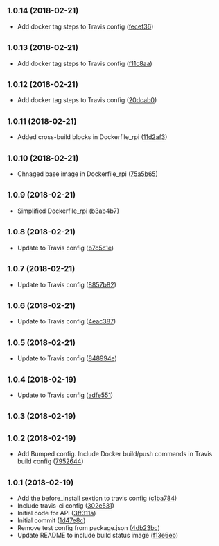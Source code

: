 <a name="1.0.14"></a>
## <small>1.0.14 (2018-02-21)</small>

* Add docker tag steps to Travis config ([fecef36](https://github.com/leafuk/milight-web/commit/fecef36))



<a name="1.0.13"></a>
## <small>1.0.13 (2018-02-21)</small>

* Add docker tag steps to Travis config ([f11c8aa](https://github.com/leafuk/milight-web/commit/f11c8aa))



<a name="1.0.12"></a>
## <small>1.0.12 (2018-02-21)</small>

* Add docker tag steps to Travis config ([20dcab0](https://github.com/leafuk/milight-web/commit/20dcab0))



<a name="1.0.11"></a>
## <small>1.0.11 (2018-02-21)</small>

* Added cross-build blocks in Dockerfile_rpi ([11d2af3](https://github.com/leafuk/milight-web/commit/11d2af3))



<a name="1.0.10"></a>
## <small>1.0.10 (2018-02-21)</small>

* Chnaged base image in Dockerfile_rpi ([75a5b65](https://github.com/leafuk/milight-web/commit/75a5b65))



<a name="1.0.9"></a>
## <small>1.0.9 (2018-02-21)</small>

* Simplified Dockerfile_rpi ([b3ab4b7](https://github.com/leafuk/milight-web/commit/b3ab4b7))



<a name="1.0.8"></a>
## <small>1.0.8 (2018-02-21)</small>

* Update to Travis config ([b7c5c1e](https://github.com/leafuk/milight-web/commit/b7c5c1e))



<a name="1.0.7"></a>
## <small>1.0.7 (2018-02-21)</small>

* Update to Travis config ([8857b82](https://github.com/leafuk/milight-web/commit/8857b82))



<a name="1.0.6"></a>
## <small>1.0.6 (2018-02-21)</small>

* Update to Travis config ([4eac387](https://github.com/leafuk/milight-web/commit/4eac387))



<a name="1.0.5"></a>
## <small>1.0.5 (2018-02-21)</small>

* Update to Travis config ([848994e](https://github.com/leafuk/milight-web/commit/848994e))



<a name="1.0.4"></a>
## <small>1.0.4 (2018-02-19)</small>

* Update to Travis config ([adfe551](https://github.com/leafuk/milight-web/commit/adfe551))



<a name="1.0.3"></a>
## <small>1.0.3 (2018-02-19)</small>




<a name="1.0.2"></a>
## <small>1.0.2 (2018-02-19)</small>

* Add Bumped config. Include Docker build/push commands in Travis build config ([7952644](https://github.com/leafuk/milight-web/commit/7952644))



<a name="1.0.1"></a>
## <small>1.0.1 (2018-02-19)</small>

* Add the before_install sextion to travis config ([c1ba784](https://github.com/leafuk/milight-web/commit/c1ba784))
* Include travis-ci config ([302e531](https://github.com/leafuk/milight-web/commit/302e531))
* Initial code for API ([3ff311a](https://github.com/leafuk/milight-web/commit/3ff311a))
* Initial commit ([1d47e8c](https://github.com/leafuk/milight-web/commit/1d47e8c))
* Remove test config from package.json ([4db23bc](https://github.com/leafuk/milight-web/commit/4db23bc))
* Update README to include build status image ([f13e6eb](https://github.com/leafuk/milight-web/commit/f13e6eb))



